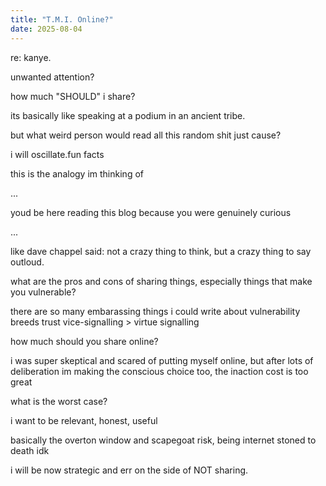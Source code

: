```yaml
---
title: "T.M.I. Online?"
date: 2025-08-04
---
```


re: kanye.

unwanted attention?

how much "SHOULD" i share?

its basically like speaking at a podium in an ancient tribe.

but what weird person would read all this random shit just cause?

i will oscillate.fun facts

this is the analogy im thinking of

...

youd be here reading this blog because you were genuinely curious

...

like dave chappel said: not a crazy thing to think, but a crazy thing to say outloud.

what are the pros and cons of sharing things, especially things that make you vulnerable?

there are so many embarassing things i could write about
vulnerability breeds trust
vice-signalling > virtue signalling

how much should you share online?

i was super skeptical and scared of putting myself online, but after lots of deliberation im making the conscious choice too, the inaction cost is too great

what is the worst case?

i want to be relevant, honest, useful

basically the overton window and scapegoat risk, being internet stoned to death idk

i will be now strategic and err on the side of NOT sharing.
